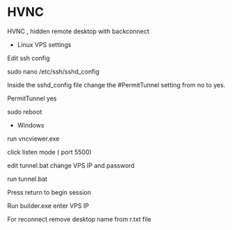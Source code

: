 # HVNC
HVNC , hidden remote desktop with  backconnect

- Linux  VPS settings 

Edit ssh config 

sudo nano /etc/ssh/sshd_config

Inside the sshd_config file  change the #PermitTunnel setting from no to yes.

PermitTunnel yes

sudo reboot

- Windows 

run vncviewer.exe

click listen mode ( port 5500)

edit tunnel.bat change VPS IP and password

run tunnel.bat

Press return to begin session

Run  builder.exe
enter VPS IP

For reconnect remove desktop name from r.txt file



